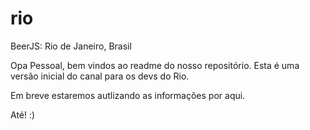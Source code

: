 # rio
BeerJS: Rio de Janeiro, Brasil

Opa Pessoal, bem vindos ao readme do nosso repositório. Esta é uma versão inicial do canal para os devs do Rio.

Em breve estaremos autlizando as informações por aqui.

Até! :)
